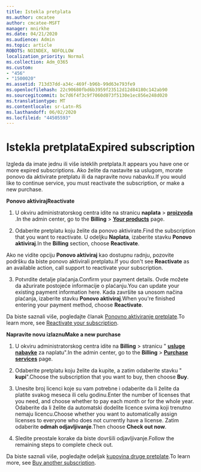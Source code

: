 ```yaml
---
title: Istekla pretplata
ms.author: cmcatee
author: cmcatee-MSFT
manager: mnirkhe
ms.date: 04/21/2020
ms.audience: Admin
ms.topic: article
ROBOTS: NOINDEX, NOFOLLOW
localization_priority: Normal
ms.collection: Adm_O365
ms.custom:
- "456"
- "1500020"
ms.assetid: 713d37dd-a34c-469f-b96b-99d63e793fe9
ms.openlocfilehash: 22c90680fbd6b3959f23512d12d84180c142ab90
ms.sourcegitcommit: bc7d6f4f3c9f7060d073f5130e1ec856e248d020
ms.translationtype: MT
ms.contentlocale: sr-Latn-RS
ms.lasthandoff: 06/02/2020
ms.locfileid: "44505593"
---
```

# <a name="expired-subscription"></a><span data-ttu-id="f362f-102">Istekla pretplata</span><span class="sxs-lookup"><span data-stu-id="f362f-102">Expired subscription</span></span>

<span data-ttu-id="f362f-103">Izgleda da imate jednu ili više isteklih pretplata.</span><span class="sxs-lookup"><span data-stu-id="f362f-103">It appears you have one or more expired subscriptions.</span></span> <span data-ttu-id="f362f-104">Ako želite da nastavite sa uslugom, morate ponovo da aktivirate pretplatu ili da napravite novu nabavku.</span><span class="sxs-lookup"><span data-stu-id="f362f-104">If you would like to continue service, you must reactivate the subscription, or make a new purchase.</span></span>
  
<span data-ttu-id="f362f-105">**Ponovo aktiviraj**</span><span class="sxs-lookup"><span data-stu-id="f362f-105">**Reactivate**</span></span>
  
1. <span data-ttu-id="f362f-106">U okviru administratorskog centra idite na stranicu **naplata** \> **[proizvoda](https://go.microsoft.com/fwlink/p/?linkid=842054)** .</span><span class="sxs-lookup"><span data-stu-id="f362f-106">In the admin center, go to the **Billing** \> **[Your products](https://go.microsoft.com/fwlink/p/?linkid=842054)** page.</span></span>

2. <span data-ttu-id="f362f-107">Odaberite pretplatu koju želite da ponovo aktivirate.</span><span class="sxs-lookup"><span data-stu-id="f362f-107">Find the subscription that you want to reactivate.</span></span> <span data-ttu-id="f362f-108">U odeljku **Naplata**, izaberite stavku **Ponovo aktiviraj**.</span><span class="sxs-lookup"><span data-stu-id="f362f-108">In the **Billing** section, choose **Reactivate**.</span></span>

<span data-ttu-id="f362f-109">Ako ne vidite opciju **Ponovo aktiviraj** kao dostupnu radnju, pozovite podršku da biste ponovo aktivirali pretplatu.</span><span class="sxs-lookup"><span data-stu-id="f362f-109">If you don't see **Reactivate** as an available action, call support to reactivate your subscription.</span></span>

3. <span data-ttu-id="f362f-110">Potvrdite detalje plaćanja.</span><span class="sxs-lookup"><span data-stu-id="f362f-110">Confirm your payment details.</span></span> <span data-ttu-id="f362f-111">Ovde možete da ažurirate postojeće informacije o plaćanju.</span><span class="sxs-lookup"><span data-stu-id="f362f-111">You can update your existing payment information here.</span></span> <span data-ttu-id="f362f-112">Kada završite sa unosom načina plaćanja, izaberite stavku **Ponovo aktiviraj**.</span><span class="sxs-lookup"><span data-stu-id="f362f-112">When you're finished entering your payment method, choose **Reactivate**.</span></span>

<span data-ttu-id="f362f-113">Da biste saznali više, pogledajte članak [Ponovno aktiviranje pretplate](https://docs.microsoft.com/microsoft-365/commerce/subscriptions/reactivate-your-subscription).</span><span class="sxs-lookup"><span data-stu-id="f362f-113">To learn more, see [Reactivate your subscription](https://docs.microsoft.com/microsoft-365/commerce/subscriptions/reactivate-your-subscription).</span></span>

<span data-ttu-id="f362f-114">**Napravite novu izlaznu**</span><span class="sxs-lookup"><span data-stu-id="f362f-114">**Make a new purchase**</span></span>
  
1. <span data-ttu-id="f362f-115">U okviru administratorskog centra idite na **Billing** \> stranicu " **[usluge nabavke](https://go.microsoft.com/fwlink/p/?linkid=868433)** za naplatu".</span><span class="sxs-lookup"><span data-stu-id="f362f-115">In the admin center, go to the **Billing** \> **[Purchase services](https://go.microsoft.com/fwlink/p/?linkid=868433)** page.</span></span>

2. <span data-ttu-id="f362f-116">Odaberite pretplatu koju želite da kupite, a zatim odaberite stavku " **kupi**".</span><span class="sxs-lookup"><span data-stu-id="f362f-116">Choose the subscription that you want to buy, then choose **Buy**.</span></span>

3. <span data-ttu-id="f362f-117">Unesite broj licenci koje su vam potrebne i odaberite da li želite da platite svakog meseca ili celu godinu.</span><span class="sxs-lookup"><span data-stu-id="f362f-117">Enter the number of licenses that you need, and choose whether to pay each month or for the whole year.</span></span> <span data-ttu-id="f362f-118">Odaberite da li želite da automatski dodelite licence svima koji trenutno nemaju licencu.</span><span class="sxs-lookup"><span data-stu-id="f362f-118">Choose whether you want to automatically assign licenses to everyone who does not currently have a license.</span></span> <span data-ttu-id="f362f-119">Zatim odaberite **odmah odjavljivanje**.</span><span class="sxs-lookup"><span data-stu-id="f362f-119">Then choose **Check out now**.</span></span>

4. <span data-ttu-id="f362f-120">Sledite preostale korake da biste dovršili odjavljivanje.</span><span class="sxs-lookup"><span data-stu-id="f362f-120">Follow the remaining steps to complete check out.</span></span>

<span data-ttu-id="f362f-121">Da biste saznali više, pogledajte odeljak [kupovina druge pretplate](https://docs.microsoft.com/microsoft-365/commerce/buy-another-subscription).</span><span class="sxs-lookup"><span data-stu-id="f362f-121">To learn more, see [Buy another subscription](https://docs.microsoft.com/microsoft-365/commerce/buy-another-subscription).</span></span>